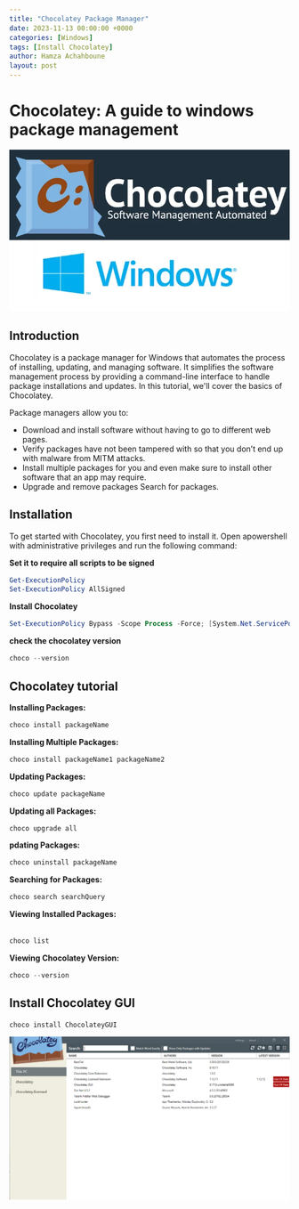 ```yaml
---
title: "Chocolatey Package Manager"
date: 2023-11-13 00:00:00 +0000
categories: [Windows]
tags: [Install Chocolatey]    
author: Hamza Achahboune
layout: post
---
```

# Chocolatey: A guide to windows package management
![img-description](/assets/img/Blog/choco.png)
## Introduction

Chocolatey is a package manager for Windows that automates the process of installing, updating, and managing software. It simplifies the software management process by providing a command-line interface to handle package installations and updates. In this tutorial, we'll cover the basics of Chocolatey.

Package managers allow you to:

* Download and install software without having to go to different web pages.
* Verify packages have not been tampered with so that you don’t end up with malware from MITM attacks.
* Install multiple packages for you and even make sure to install other software that an app may require.
* Upgrade and remove packages
Search for packages.


## Installation

To get started with Chocolatey, you first need to install it. 
Open apowershell with administrative privileges and run the following command:

**Set it to require all scripts to be signed**

```powershell
Get-ExecutionPolicy
Set-ExecutionPolicy AllSigned
```
**Install Chocolatey**

```powershell
Set-ExecutionPolicy Bypass -Scope Process -Force; [System.Net.ServicePointManager]::SecurityProtocol = [System.Net.ServicePointManager]::SecurityProtocol -bor 3072; iex ((New-Object System.Net.WebClient).DownloadString('https://chocolatey.org/install.ps1'))

```

**check the chocolatey version**

```powershell
choco --version
```

## Chocolatey tutorial

**Installing Packages:**

```powershell
choco install packageName
```

**Installing Multiple Packages:**

```powershell
choco install packageName1 packageName2
```

**Updating Packages:**
```powershell
choco update packageName
```

**Updating all Packages:**
```powershell
choco upgrade all
```

**pdating Packages:**
```powershell
choco uninstall packageName
```

**Searching for Packages:**
```powershell
choco search searchQuery
```
**Viewing Installed Packages:**
```powershell

choco list 
```
**Viewing Chocolatey Version:**
```powershell
choco --version
```

## Install Chocolatey GUI

```powershell
choco install ChocolateyGUI
```
![img-description](/assets/img/Blog/choco_gui.png)
